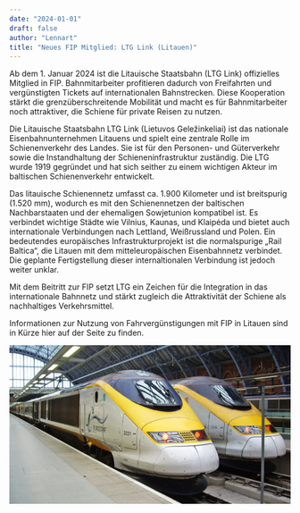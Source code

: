 ```yaml
---
date: "2024-01-01"
draft: false
author: "Lennart"
title: "Neues FIP Mitglied: LTG Link (Litauen)"
---
```


Ab dem 1. Januar 2024 ist die Litauische Staatsbahn (LTG Link) offizielles Mitglied in FIP. Bahnmitarbeiter profitieren dadurch von Freifahrten und vergünstigten Tickets auf internationalen Bahnstrecken. Diese Kooperation stärkt die grenzüberschreitende Mobilität und macht es für Bahnmitarbeiter noch attraktiver, die Schiene für private Reisen zu nutzen.

Die Litauische Staatsbahn LTG Link (Lietuvos Geležinkeliai) ist das nationale Eisenbahnunternehmen Litauens und spielt eine zentrale Rolle im Schienenverkehr des Landes. Sie ist für den Personen- und Güterverkehr sowie die Instandhaltung der Schieneninfrastruktur zuständig. Die LTG wurde 1919 gegründet und hat sich seither zu einem wichtigen Akteur im baltischen Schienenverkehr entwickelt.

Das litauische Schienennetz umfasst ca. 1.900 Kilometer und ist breitspurig (1.520 mm), wodurch es mit den Schienennetzen der baltischen Nachbarstaaten und der ehemaligen Sowjetunion kompatibel ist. Es verbindet wichtige Städte wie Vilnius, Kaunas, und Klaipėda und bietet auch internationale Verbindungen nach Lettland, Weißrussland und Polen. Ein bedeutendes europäisches Infrastrukturprojekt ist die normalspurige „Rail Baltica“, die Litauen mit dem mitteleuropäischen Eisenbahnnetz verbindet. Die geplante Fertigstellung dieser internaltionalen Verbindung ist jedoch weiter unklar.

Mit dem Beitritt zur FIP setzt LTG ein Zeichen für die Integration in das internationale Bahnnetz und stärkt zugleich die Attraktivität der Schiene als nachhaltiges Verkehrsmittel.

Informationen zur Nutzung von Fahrvergünstigungen mit FIP in Litauen sind in Kürze hier auf der Seite zu finden.

![LTG Link Logo](./image.webp)